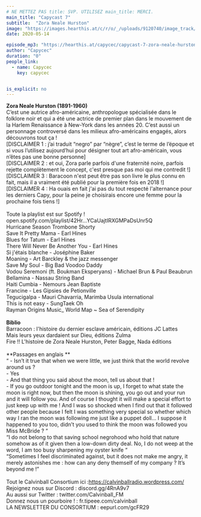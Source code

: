 ```yaml
---
# NE METTEZ PAS title: SVP. UTILISEZ main_title: MERCI.
main_title: "Capycast 7"
subtitle:  "Zora Neale Hurston"
image: "https://images.hearthis.at/c/r/o/_/uploads/9120740/image_track/4731389/w1400_h1400_q70_m1589471813----cropped_1589471810673.jpg"
date: 2020-05-14

episode_mp3: "https://hearthis.at/capycec/capycast-7-zora-neale-hurston/listen.mp3?s=H6y"
author: "Capycec"
duration: "0"
people_link: 
  - name: Capycec
    key: capycec


is_explicit: no
---
```


<PodcastHeader/>

<!-- ECRIRE LA DESCRIPTION DE L'EPISODE SOUS CETTE LIGNE -->
**Zora Neale Hurston (1891-1960)**<br>C’est une autrice afro-américaine, anthropologue spécialisée dans le folklore noir et qui a été une actrice de premier plan dans le mouvement de la Harlem Renaissance à New-York dans les années 20. C’est aussi un personnage controversé dans les milieux afro-américains engagés, alors découvrons tout ça !<br>[DISCLAIMER 1 : j’ai traduit “negro” par “nègre”, c’est le terme de l’époque et si vous l’utilisez aujourd’hui pour désigner tout art afro-américain, vous n’êtes pas une bonne personne]<br>[DISCLAIMER 2 : et oui, Zora parle parfois d'une fraternité noire, parfois rejette complètement le concept, c'est presque pas moi qui me contredit !]<br>[DISCLAIMER 3 : Baracoon n'est peut être pas son livre le plus connu en fait, mais il a vraiment été publié pour la première fois en 2018 !]<br>[DISCLAIMER 4 : Ha ouais en fait j'ai pas du tout respecté l'alternance pour les derniers Capy, pour la peine je choisirais encore une femme pour la prochaine fois tiens !]<br><br>Toute la playlist est sur Spotify ! open.spotify.com/playlist/42Hr...YCaUajtIRXGMPaDsUnr5Q<br>Hurricane Season Trombone Shorty<br>Save It Pretty Mama - Earl Hines<br>Blues for Tatum - Earl Hines<br>There Will Never Be Another You - Earl Hines<br>Si j'étais blanche - Joséphine Baker<br>Moaning - Art Barckley &amp; the jazz messenger<br>Save My Soul - Big Bad Voodoo Daddy<br>Vodou Seremoni (ft. Boukman Eksperyans) - Michael Brun &amp; Paul Beaubrun<br>Bellamina - Nassau String Band<br>Haiti Cumbia - Nemours Jean Baptiste<br>Francine - Les Gipsies de Petionville<br>Tegucigalpa - Mauri Chavarria, Marimba Usula international<br>This is not easy - SungTaek Oh<br>Rayman Origins Music_ World Map ~ Sea of Serendipity<br><br>**Biblio** <br>Barracoon : l'histoire du dernier esclave américain, éditions JC Lattes<br>Mais leurs yeux dardaient sur Dieu, éditions Zulma<br>Fire !! L'histoire de Zora Neale Hurston, Peter Bagge, Nada éditions<br><br>**Passages en anglais **<br>“ - Isn’t it true that when we were little, we just think that the world revolve around us ?<br>- Yes<br>- And that thing you said about the moon, tell us about that !<br>- If you go outdoor tonight and the moon is up, I forget to what state the moon is right now, but then the moon is shining, you go out and your run and it will follow you. And of course I thought it will make a special effort to just keep up with me ! And I was so shocked when I find out that it followed other people because I felt I was something very special so whether which way I ran the moon was following me just like a puppet doll… I suppose it happened to you too, didn’t you used to think the moon was followed you Miss McBride ? “<br>“I do not belong to that saving school negrohood who hold that nature somehow as of it given then a low-down dirty deal. No, I do not weep at the word, I am too busy sharpening my oyster knife “<br>“Sometimes I feel discriminated against, but it does not make me angry, it merely astonishes me : how can any deny themself of my company ? It’s beyond me !”<br><br>Tout le Calvinball Consortium ici :https://calvinballradio.wordpress.com/<br>Rejoignez nous sur Discord : discord.gg/4RnA9v7<br>Au aussi sur Twitter : twitter.com/Calvinball_FM<br>Donnez nous un pourboire ! : fr.tipeee.com/calvinball<br>LA NEWSLETTER DU CONSORTIUM : eepurl.com/gcFR29

